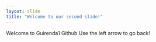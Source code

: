 ```yaml
---
layout: slide
title: "Welcome to our second slide!"
---
```

Welcome to Guirenda1 Github
Use the left arrow to go back!
